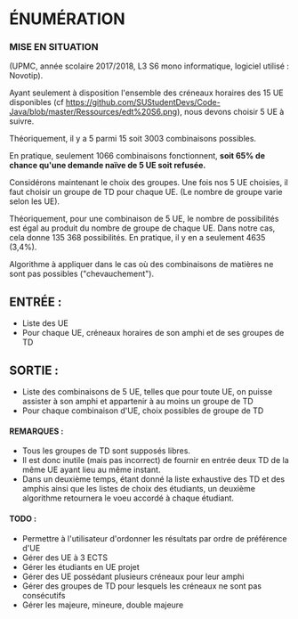# ÉNUMÉRATION

### MISE EN SITUATION
(UPMC, année scolaire 2017/2018, L3 S6 mono informatique, logiciel utilisé : Novotip).

Ayant seulement à disposition l'ensemble des créneaux horaires des 15 UE disponibles (cf https://github.com/SUStudentDevs/Code-Java/blob/master/Ressources/edt%20S6.png), nous devons choisir 5 UE à suivre.

Théoriquement, il y a 5 parmi 15 soit 3003 combinaisons possibles.

En pratique, seulement 1066 combinaisons fonctionnent, __soit 65% de chance qu'une demande naïve de 5 UE soit refusée.__

Considérons maintenant le choix des groupes. Une fois nos 5 UE choisies, il faut choisir un groupe de TD pour chaque UE. (Le nombre de groupe varie selon les UE).

Théoriquement, pour une combinaison de 5 UE, le nombre de possibilités est égal au produit du nombre de groupe de chaque UE. Dans notre cas, cela donne 135 368 possibilités.
En pratique, il y en a seulement 4635 (3,4%).


Algorithme à appliquer dans le cas où des combinaisons de matières ne sont pas possibles ("chevauchement").


## ENTRÉE : 
- Liste des UE
- Pour chaque UE, créneaux horaires de son amphi et de ses groupes de TD


## SORTIE :
- Liste des combinaisons de 5 UE, telles que pour toute UE, on puisse assister à son amphi et appartenir à au moins un groupe de TD
- Pour chaque combinaison d'UE, choix possibles de groupe de TD


#### REMARQUES :
- Tous les groupes de TD sont supposés libres.
- Il est donc inutile (mais pas incorrect) de fournir en entrée deux TD de la même UE ayant lieu au même instant.
- Dans un deuxième temps, étant donné la liste exhaustive des TD et des amphis ainsi que les listes de choix des étudiants, un deuxième algorithme retournera le voeu accordé à chaque étudiant.


#### TODO :
- Permettre à l'utilisateur d'ordonner les résultats par ordre de préférence d'UE
- Gérer des UE à 3 ECTS
- Gérer les étudiants en UE projet
- Gérer des UE possédant plusieurs créneaux pour leur amphi
- Gérer des groupes de TD pour lesquels les créneaux ne sont pas consécutifs
- Gérer les majeure, mineure, double majeure
